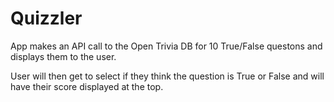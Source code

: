 # Quizzler

App makes an API call to the Open Trivia DB for 10 True/False questons and displays them to the user.

User will then get to select if they think the question is True or False and will have their score displayed at the top.
